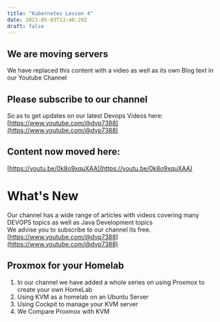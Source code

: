 ```yaml
---
title: "Kubernetes Lesson 4"
date: 2023-05-03T13:40:29Z
draft: false
---
```


## We are moving servers
We have replaced this content with a video as well as its own Blog text in our Youtube Channel

## Please subscribe to our channel 
So as to get updates on our latest Devops Videos here: \
[https://www.youtube.com/@dvp7388](https://www.youtube.com/@dvp7388)

## Content now moved here:
[https://youtu.be/0k8o9xquXAA](https://youtu.be/0k8o9xquXAA)


# What's New
Our channel has a wide range of articles with videos covering many DEVOPS topics as well as Java Development topics \
We advise you to subscribe to our channel its free. \
[https://www.youtube.com/@dvp7388](https://www.youtube.com/@dvp7388)

## Proxmox for your Homelab
1. In our channel we have added a whole series on using Proxmox to create your own HomeLab
2. Using KVM as a homelab on an Ubuntu Server
3. Using Cockpit to manage your KVM server
4. We Compare Proxmox with KVM
